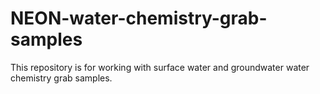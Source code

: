 # NEON-water-chemistry-grab-samples
This repository is for working with surface water and groundwater water chemistry grab samples.
